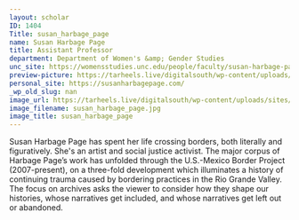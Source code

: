 ```yaml
---
layout: scholar
ID: 1404
Title: susan_harbage_page
name: Susan Harbage Page
title: Assistant Professor
department: Department of Women's &amp; Gender Studies
unc_site: https://womensstudies.unc.edu/people/faculty/susan-harbage-page/
preview-picture: https://tarheels.live/digitalsouth/wp-content/uploads/sites/2464/2021/11/susan_harbage_page_cropped.png
personal_site: https://susanharbagepage.com/
_wp_old_slug: nan
image_url: https://tarheels.live/digitalsouth/wp-content/uploads/sites/2464/2021/11/susan_harbage_page.jpg
image_filename: susan_harbage_page.jpg
image_title: susan_harbage_page
---
```

Susan Harbage Page has spent her life crossing borders, both literally and figuratively. She's an artist and social justice activist. The major corpus of Harbage Page’s work has unfolded through the U.S.-Mexico Border Project (2007-present), on a three-fold development which illuminates a history of continuing trauma caused by bordering practices in the Rio Grande Valley. The focus on archives asks the viewer to consider how they shape our histories, whose narratives get included, and whose narratives get left out or abandoned.
